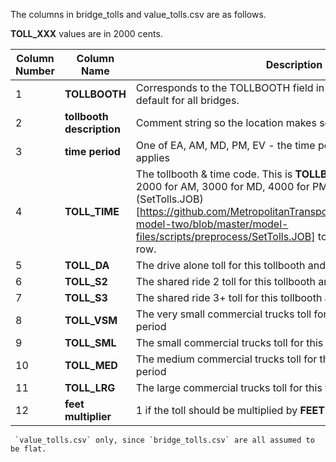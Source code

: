 
The columns in bridge_tolls and value_tolls.csv are as follows.

**TOLL_XXX** values are in 2000 cents.

 Column Number | Column Name | Description
 --------------|-------------|-------------
  1 | **TOLLBOOTH** | Corresponds to the TOLLBOOTH field in the network. 0 is the default for all bridges.
  2 | **tollbooth description** | Comment string so the location makes sense
  3 | **time period** | One of EA, AM, MD, PM, EV - the time period to which the toll applies
  4 | **TOLL_TIME** | The tollbooth & time code. This is **TOLLBOOTH** + (1000 for EA, 2000 for AM, 3000 for MD, 4000 for PM or 5000 for EV). Used by (SetTolls.JOB)[https://github.com/MetropolitanTransportationCommission/travel-model-two/blob/master/model-files/scripts/preprocess/SetTolls.JOB] to lookup the appropriate row.
  5 | **TOLL_DA** | The drive alone toll for this tollbooth and time period
  6 | **TOLL_S2** | The shared ride 2 toll for this tollbooth and time period
  7 | **TOLL_S3** | The shared ride 3+ toll for this tollbooth and time period
  8 | **TOLL_VSM** | The very small commercial trucks toll for this tollbooth and time period
  9 | **TOLL_SML** | The small commercial trucks toll for this tollbooth and time period
 10 | **TOLL_MED** | The medium commercial trucks toll for this tollbooth and time period
 11 | **TOLL_LRG** | The large commercial trucks toll for this tollbooth and time period
 12 | **feet multiplier** | 1 if the toll should be multiplied by **FEET**, or 0 if flat toll.  This is for
     `value_tolls.csv` only, since `bridge_tolls.csv` are all assumed to be flat.
